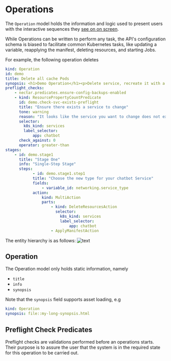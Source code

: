 # Operations


The `Operation` model holds the information and logic 
used to present users with the interactive sequences
they [see on on screen](features.md).

While Operations can be written to perform any task, the API's
configuration schema is biased to facilitate common Kubernetes
tasks, like updating a variable, reapplying the manifest,
deleting resources, and starting Jobs.


For example, the following operation deletes 

```yaml
kind: Operation
id: demo
title: Delete all cache Pods
synopsis: <h1>Demo Operation</h1><p>Delete service, recreate it with a new type.</p>
preflight_checks:
	- nectar.predicates.ensure-config-backups-enabled
	- kind: ResourcePropertyCountPredicate
	  id: demo.check-svc-exists-preflight
	  title: "Ensure there exists a service to change"
	  tone: warning
	  reason: "It looks like the service you want to change does not exist."
	  selector:
	  	k8s_kind: services
	  	label_selector:
	  		app: chatbot
	  check_against: 0
	  operator: greater-than
stages:
	- id: demo.stage1
	  title: "Stage One"
	  info: "Single-Step Stage"
	  steps:
			- id: demo.stage1.step1
		  	title: "Choose the new type for your chatbot Service"
	  	  	fields:
	  	  		- variable_id: networking.service_type
	  	  	action: 
		  	  	kind: MultiAction
		  	  	parts:
	  		  		- kind: DeleteResourcesAction
					  selector:
					  	k8s_kind: services
				  		label_selector:
				  			app: chatbot
			  		- ApplyManifestAction

```


The entity hierarchy is
as follows:
![text](https://storage.googleapis.com/nectar-mosaic-public/images/operation-hierarchy%20(2).png)

## Operation

The Operation model only holds static information, namely 
- `title`
- `info`
- `synopsis`

Note that the `synopsis` field supports asset loading, e.g
```yaml
kind: Operation
synopsis: file::my-long-synopsis.html
```


## Preflight Check Predicates

Preflight checks are validations performed before an operations starts.
Their purpose is to assure the user that the system is in the required
state for this operation to be carried out.


  
